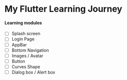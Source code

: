 # My Flutter Learning Journey

#### Learning modules

- [ ] Splash screen
- [ ] Login Page
- [ ] AppBar
- [ ] Bottom Navigation
- [ ] Images / Avatar
- [ ] Button
- [ ] Curves Shape
- [ ] Dialog box / Alert box
